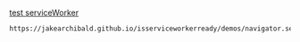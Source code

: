 
[test serviceWorker](https://jakearchibald.github.io/isserviceworkerready/demos/navigator.serviceWorker/)

 ```
 https://jakearchibald.github.io/isserviceworkerready/demos/navigator.serviceWorker/
 ```